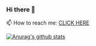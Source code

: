 ### Hi there 👋

📫 How to reach me: <a href="https://linktr.ee/afiflee">CLICK HERE</a>

[![Anurag's github stats](https://github-readme-stats.vercel.app/api?username=afiflee)](https://github.com/anuraghazra/github-readme-stats)

<!--
**afiflee/afiflee** is a ✨ _special_ ✨ repository because its `README.md` (this file) appears on your GitHub profile.

Here are some ideas to get you started:

- 🔭 I’m currently working on ...
- 🌱 I’m currently learning ...
- 👯 I’m looking to collaborate on ...
- 🤔 I’m looking for help with ...
- 💬 Ask me about ...
- 📫 How to reach me: ...
- 😄 Pronouns: ...
- ⚡ Fun fact: ...
-->
